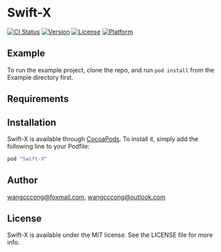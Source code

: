 # Swift-X

[![CI Status](http://img.shields.io/travis/wangcccong@foxmail.com/Swift-X.svg?style=flat)](https://travis-ci.org/wangcccong@foxmail.com/Swift-X)
[![Version](https://img.shields.io/cocoapods/v/Swift-X.svg?style=flat)](http://cocoapods.org/pods/Swift-X)
[![License](https://img.shields.io/cocoapods/l/Swift-X.svg?style=flat)](http://cocoapods.org/pods/Swift-X)
[![Platform](https://img.shields.io/cocoapods/p/Swift-X.svg?style=flat)](http://cocoapods.org/pods/Swift-X)

## Example

To run the example project, clone the repo, and run `pod install` from the Example directory first.

## Requirements

## Installation

Swift-X is available through [CocoaPods](http://cocoapods.org). To install
it, simply add the following line to your Podfile:

```ruby
pod "Swift-X"
```

## Author

wangcccong@foxmail.com, wangcccong@outlook.com

## License

Swift-X is available under the MIT license. See the LICENSE file for more info.
